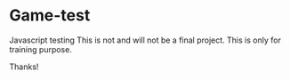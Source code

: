 # Game-test
Javascript testing
This is not and will not be a final project. 
This is only for training purpose.

Thanks!

